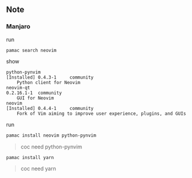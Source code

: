 

## Note

### Manjaro

run

```
pamac search neovim
```

show

```
python-pynvim                                                                                                   [Installed] 0.4.3-1     community 
    Python client for Neovim
neovim-qt                                                                                                                   0.2.16.1-1  community 
    GUI for Neovim
neovim                                                                                                          [Installed] 0.4.4-1     community 
    Fork of Vim aiming to improve user experience, plugins, and GUIs
```

run

``` sh
pamac install neovim python-pynvim
```

> coc need python-pynvim


``` sh
pamac install yarn
```

> coc need yarn


